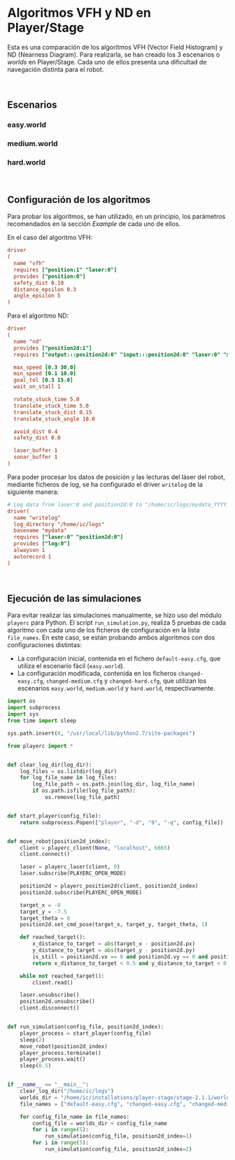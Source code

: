 # Algoritmos VFH y ND en Player/Stage

Esta es una comparación de los algoritmos VFH (Vector Field Histogram) y ND (Nearness Diagram). Para realizarla, se han creado los 3 escenarios o _worlds_ en Player/Stage. Cada uno de ellos presenta una dificultad de navegación distinta para el robot. 

<br>

## Escenarios

### easy.world


### medium.world


### hard.world

<br>

## Configuración de los algoritmos
Para probar los algoritmos, se han utilizado, en un principio, los parámetros recomendados en la sección _Example_ de cada uno de ellos. 

En el caso del algoritmo VFH:

```cfg
driver
(
  name "vfh"
  requires ["position:1" "laser:0"]
  provides ["position:0"]
  safety_dist 0.10
  distance_epsilon 0.3
  angle_epsilon 5
)
```

Para el algoritmo ND:

```cfg
driver
(
  name "nd"
  provides ["position2d:1"]
  requires ["output:::position2d:0" "input:::position2d:0" "laser:0" "sonar:0"]

  max_speed [0.3 30.0]
  min_speed [0.1 10.0]
  goal_tol [0.3 15.0]
  wait_on_stall 1

  rotate_stuck_time 5.0
  translate_stuck_time 5.0
  translate_stuck_dist 0.15
  translate_stuck_angle 10.0

  avoid_dist 0.4
  safety_dist 0.0

  laser_buffer 1
  sonar_buffer 1
)
```

Para poder procesar los datos de posición y las lecturas del láser del robot, mediante ficheros de log, se ha configurado el driver `writelog` de la siguiente manera:


```cfg
# Log data from laser:0 and position2d:0 to "/home/ic/logs/mydata_YYYY_MM_DD_HH_MM_SS.log"
driver(
  name "writelog"
  log_directory "/home/ic/logs"
  basename "mydata"
  requires ["laser:0" "position2d:0"]
  provides ["log:0"]
  alwayson 1
  autorecord 1
)
``` 

<br>

## Ejecución de las simulaciones 
Para evitar realizar las simulaciones manualmente, se hizo uso del módulo `playerc` para Python. El script `run_simulation.py`, realiza 5 pruebas de cada algoritmo con cada uno de los ficheros de configuración en la lista `file_names`. En este caso, se están probando ambos algoritmos con dos configuraciones distintas: 
- La configuración inicial, contenida en el fichero `default-easy.cfg`, que utiliza el escenario fácil (`easy.world`).
- La configuración modificada, contenida en los ficheros `changed-easy.cfg`, `changed-medium.cfg` y `changed-hard.cfg`, que utilizan los escenarios `easy.world`, `medium.world` y `hard.world`, respectivamente.
```python
import os
import subprocess
import sys
from time import sleep

sys.path.insert(0, "/usr/local/lib/python2.7/site-packages")

from playerc import *


def clear_log_dir(log_dir):
    log_files = os.listdir(log_dir)
    for log_file_name in log_files:
        log_file_path = os.path.join(log_dir, log_file_name)
        if os.path.isfile(log_file_path):
            os.remove(log_file_path)


def start_player(config_file):
    return subprocess.Popen(["player", "-d", "9", "-q", config_file])


def move_robot(position2d_index):
    client = playerc_client(None, "localhost", 6665)
    client.connect()

    laser = playerc_laser(client, 0)
    laser.subscribe(PLAYERC_OPEN_MODE)

    position2d = playerc_position2d(client, position2d_index)
    position2d.subscribe(PLAYERC_OPEN_MODE)

    target_x = -8
    target_y = -7.5
    target_theta = 0
    position2d.set_cmd_pose(target_x, target_y, target_theta, 1)

    def reached_target():
        x_distance_to_target = abs(target_x - position2d.px)
        y_distance_to_target = abs(target_y - position2d.py)
        is_still = position2d.vx == 0 and position2d.vy == 0 and position2d.va == 0
        return x_distance_to_target < 0.5 and y_distance_to_target < 0.5 and is_still

    while not reached_target():
        client.read()

    laser.unsubscribe()
    position2d.unsubscribe()
    client.disconnect()


def run_simulation(config_file, position2d_index):
    player_process = start_player(config_file)
    sleep(2)
    move_robot(position2d_index)
    player_process.terminate()
    player_process.wait()
    sleep(0.5)


if __name__ == "__main__":
    clear_log_dir("/home/ic/logs")
    worlds_dir = "/home/ic/installations/player-stage/stage-2.1.1/worlds/"
    file_names = ["default-easy.cfg", "changed-easy.cfg", "changed-medium.cfg", "changed-hard.cfg"]

    for config_file_name in file_names:
        config_file = worlds_dir + config_file_name
        for i in range(5):
            run_simulation(config_file, position2d_index=1)
        for i in range(5):
            run_simulation(config_file, position2d_index=2)

``` 




